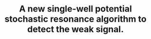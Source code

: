 ---
layout: page
title: " A new single-well potential stochastic resonance algorithm to detect the weak signal."
breadcrumb: true
categories:
    - publication
## publication related information
pub:
    authors: " Zhang Wei,  Xiang Bing-Ren"
    journal: " Talanta"
    date: 2006-09-15
    doi:  10.1016/j.talanta.2006.02.039
    volume:  70
    pages:  267--271
    number:  2
    abstract: " Based on the stochastic resonance theory, a new single-well potential stochastic  resonance algorithm (SSR) to improve the signal-to-noise ratio (SNR) is presented. In the new algorithm, stochastic resonance takes place in a single-well potential driven only by the noise. The effect on the proposed algorithm is discussed. By using simulated and experimental data sets, it is proven that the signal-to-noise ratio (SNR) of the weak signal can be greatly enhanced by this method. The new single-well potential stochastic resonance algorithm (SSR) may be a promising tool to extend instrumental linear range and to improve the accuracy of trace analysis. The research enlarges the application  scope of single-well potential to nonlinear signal processing.,"
---
